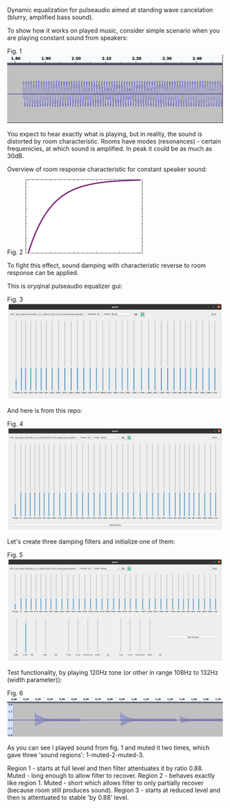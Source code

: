 Dynamic equalization for pulseaudio aimed at standing wave cancelation (blurry, amplified bass sound).


To show how it works on played music, consider simple scenario when you are playing constant sound from speakers:

Fig. 1
![alt text](./audacity_eq_disabled.png)

You expect to hear exactly what is playing, but in reality, the sound is distorted by room characteristic.
Rooms have modes (resonances) - certain frequenicies, at which sound is amplified. In peak it could be as much as 30dB.

Overview of room response characteristic for constant speaker sound:

Fig. 2
![alt text](./room_curve.png)

To fight this effect, sound damping with characteristic reverse to room response can be applied.

This is oryqinal pulseaudio equalizer gui:

Fig. 3
![alt text](./oryginal_eq.png)

And here is from this repo:

Fig. 4
![alt text](./damping_disabled.png)

Let's create three damping filters and initialize one of them:

Fig. 5
![alt text](./damping_enabled.png)

Test functionality, by playing 120Hz tone (or other in range 108Hz to 132Hz (width parameter)):

Fig. 6
![alt text](./audacity_dynamic_eq.png)

As you can see I played sound from fig. 1 and muted it two times, which gave three 'sound regions': 1-muted-2-muted-3.

Region 1 - starts at full level and then filter attentuates it by ratio 0.88.
Muted - long enough to allow filter to recover.
Region 2 - behaves exactly like region 1.
Muted - short which allows filter to only partially recover (because room still produces sound).
Region 3 - starts at reduced level and then is attentuated to stable 'by 0.88' level.

